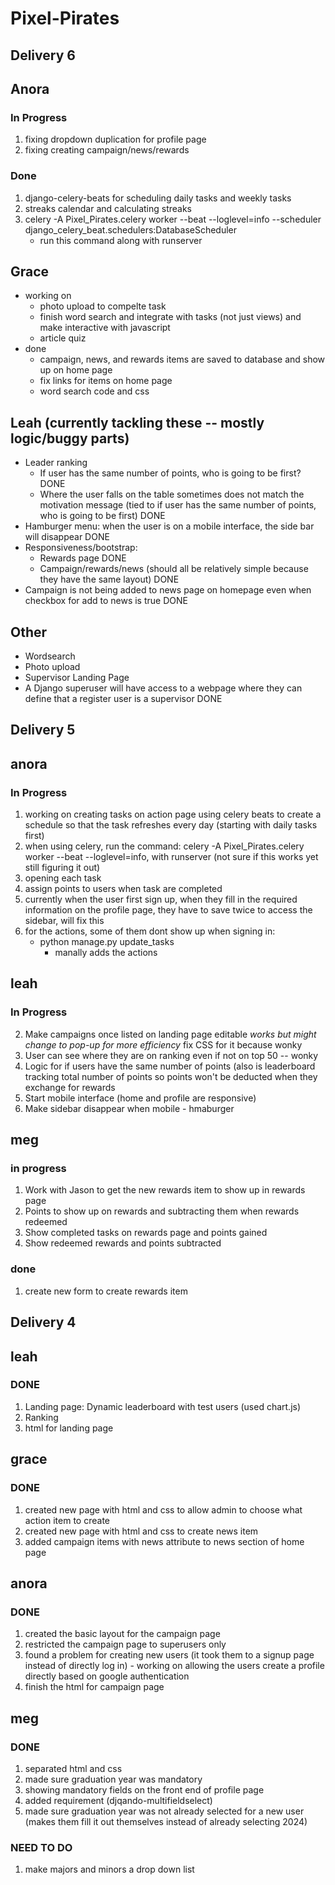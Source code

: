 # Pixel-Pirates

## Delivery 6
## Anora
### In Progress
1. fixing dropdown duplication for profile page
2. fixing creating campaign/news/rewards
   
### Done
1. django-celery-beats for scheduling daily tasks and weekly tasks
2. streaks calendar and calculating streaks
3. celery -A Pixel_Pirates.celery worker --beat --loglevel=info --scheduler django_celery_beat.schedulers:DatabaseScheduler 
    - run this command along with runserver 

## Grace
- working on
    - photo upload to compelte task
    - finish word search and integrate with tasks (not just views) and make interactive with javascript
    - article quiz
- done
    - campaign, news, and rewards items are saved to database and show up on home page
    - fix links for items on home page
    - word search code and css

## Leah (currently tackling these -- mostly logic/buggy parts)
- Leader ranking
    - If user has the same number of points, who is going to be first? DONE
    - Where the user falls on the table sometimes does not match the motivation message (tied to if user has the same number of points, who is going to be first) DONE
- Hamburger menu: when the user is on a mobile interface, the side bar will disappear DONE
- Responsiveness/bootstrap:
    - Rewards page DONE
    - Campaign/rewards/news (should all be relatively simple because they have the same layout) DONE
 - Campaign is not being added to news page on homepage even when checkbox for add to news is true DONE

## Other
- Wordsearch
- Photo upload
- Supervisor Landing Page
- A Django superuser will have access to a webpage where they can define that a register user is a supervisor DONE


## Delivery 5
## anora
### In Progress
1. working on creating tasks on action page using celery beats to create a schedule so that the task refreshes every day (starting with daily tasks first)
2. when using celery, run the command: celery -A Pixel_Pirates.celery worker --beat --loglevel=info, with runserver (not sure if this works yet still figuring it out)
3. opening each task
4. assign points to users when task are completed
5. currently when the user first sign up, when they fill in the required information on the profile page, they have to save twice to access the sidebar, will fix this
6. for the actions, some of them dont show up when signing in: 
   - python manage.py update_tasks
      - manally adds the actions

## leah
### In Progress
2. Make campaigns once listed on landing page editable *works but might change to pop-up for more efficiency* fix CSS for it because wonky
3. User can see where they are on ranking even if not on top 50 -- wonky
4. Logic for if users have the same number of points (also is leaderboard tracking total number of points so points won't be deducted when they exchange for rewards
5. Start mobile interface (home and profile are responsive)
6. Make sidebar disappear when mobile - hmaburger

## meg
### in progress
1. Work with Jason to get the new rewards item to show up in rewards page
2. Points to show up on rewards and subtracting them when rewards redeemed
3. Show completed tasks on rewards page and points gained 
4. Show redeemed rewards and points subtracted

### done
1. create new form to create rewards item

## Delivery 4

## leah
### DONE
1. Landing page: Dynamic leaderboard with test users (used chart.js)
2. Ranking 
3. html for landing page

## grace
### DONE
1. created new page with html and css to allow admin to choose what action item to create
2. created new page with html and css to create news item  
3. added campaign items with news attribute to news section of home page


## anora
### DONE
1. created the basic layout for the campaign page 
2. restricted the campaign page to superusers only
3. found a problem for creating new users (it took them to a signup page instead of directly log in) - working on allowing the users create a profile directly based on google authentication
4. finish the html for campaign page


## meg
### DONE
1. separated html and css
2. made sure graduation year was mandatory
3. showing mandatory fields on the front end of profile page
4. added requirement (djqando-multifieldselect)
5. made sure graduation year was not already selected for a new user (makes them fill it out themselves instead of already selecting 2024)

### NEED TO DO
1. make majors and minors a drop down list
